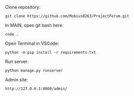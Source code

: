 Clone repository:
```
git clone https://github.com/Mobius0263/ProjectForum.git
```

In MAIN, open git bash here:
```
code .
```

Open Terminal in VSCode:
```
python -m pip install -r requirements.txt
```

Run server:
```
python manage.py runserver
```

Admin site:
```
http://127.0.0.1:8000/admin/
```
